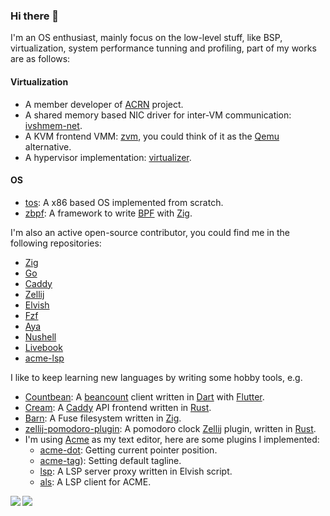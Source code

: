 ### Hi there 👋

I'm an OS enthusiast, mainly focus on the low-level stuff, like BSP, virtualization, system performance tunning and profiling, part of my works are as follows:

#### Virtualization

- A member developer of [ACRN](https://projectacrn.org/) project.
- A shared memory based NIC driver for inter-VM communication: [ivshmem-net](https://github.com/tw4452852/ivshmem-net).
- A KVM frontend VMM: [zvm](https://github.com/tw4452852/zvm), you could think of it as the [Qemu](https://github.com/qemu/qemu) alternative.
- A hypervisor implementation: [virtualizer](https://github.com/tw4452852/virtualizer).

#### OS

- [tos](https://github.com/tw4452852/tos): A x86 based OS implemented from scratch.
- [zbpf](https://github.com/tw4452852/zbpf): A framework to write [BPF](https://en.wikipedia.org/wiki/EBPF) with [Zig](https://github.com/ziglang/zig).

I'm also an active open-source contributor, you could find me in the following repositories:

- [Zig](https://github.com/ziglang/zig)
- [Go](https://github.com/golang/go)
- [Caddy](https://github.com/caddyserver/caddy)
- [Zellij](https://github.com/zellij-org/zellij)
- [Elvish](https://github.com/elves/elvish)
- [Fzf](https://github.com/junegunn/fzf)
- [Aya](https://github.com/aya-rs/aya)
- [Nushell](https://github.com/nushell/nushell)
- [Livebook](https://github.com/livebook-dev/livebook)
- [acme-lsp](https://github.com/fhs/acme-lsp)

I like to keep learning new languages by writing some hobby tools, e.g.

- [Countbean](https://github.com/tw4452852/Countbean): A [beancount](https://github.com/beancount/beancount) client written in [Dart](https://github.com/dart-lang) with [Flutter](https://github.com/flutter/flutter).
- [Cream](https://github.com/tw4452852/cream): A [Caddy](https://github.com/caddyserver/caddy) API frontend written in [Rust](https://github.com/rust-lang/rust).
- [Barn](https://github.com/tw4452852/barn): A Fuse filesystem written in [Zig](https://github.com/ziglang/zig).
- [zellij-pomodoro-plugin](https://github.com/tw4452852/zellij-pomodoro-plugin): A pomodoro clock [Zellij](https://github.com/zellij-org/zellij) plugin, written in [Rust](https://github.com/rust-lang/rust).
- I'm using [Acme](https://en.wikipedia.org/wiki/Acme_(text_editor)) as my text editor, here are some plugins I implemented:
  - [acme-dot](https://github.com/tw4452852/acme-dot): Getting current pointer position.
  - [acme-tag](https://github.com/tw4452852/acme-tag)): Setting default tagline.
  - [lsp](https://github.com/tw4452852/MyConfig/blob/master/MyRoot/bin/lsp): A LSP server proxy written in Elvish script.
  - [als](https://github.com/tw4452852/MyConfig/blob/master/MyRoot/bin/als): A LSP client for ACME.

<div>
<a href="https://github-readme-stats.vercel.app/api?username=tw4452852&count_private=true&show_icons=true&hide_rank=true">
  <img align="left" src="https://github-readme-stats.vercel.app/api?username=tw4452852&count_private=true&show_icons=true&hide_rank=true" />
</a>
<a href="https://github-readme-stats.vercel.app/api/top-langs/?username=tw4452852&layout=compact">
  <img align="left" src="https://github-readme-stats.vercel.app/api/top-langs/?username=tw4452852&layout=compact" />
</a>
</div>

<!--
**tw4452852/tw4452852** is a ✨ _special_ ✨ repository because its `README.md` (this file) appears on your GitHub profile.

Here are some ideas to get you started:

- 🔭 I’m currently working on ...
- 🌱 I’m currently learning ...
- 👯 I’m looking to collaborate on ...
- 🤔 I’m looking for help with ...
- 💬 Ask me about ...
- 📫 How to reach me: ...
- 😄 Pronouns: ...
- ⚡ Fun fact: ...
-->
